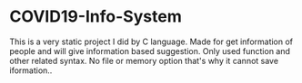 # COVID19-Info-System
This is a very static project I did by C language. Made for get information of people and will give information based suggestion. Only used function and other related syntax. No file or memory option that's why it cannot save iformation.. 

